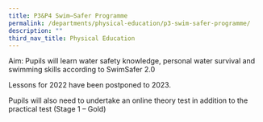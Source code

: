 ```yaml
---
title: P3&P4 Swim–Safer Programme
permalink: /departments/physical-education/p3-swim-safer-programme/
description: ""
third_nav_title: Physical Education
---
```

<p>Aim: Pupils will learn water safety knowledge, personal water survival and swimming skills according to SwimSafer 2.0</p>
<p>Lessons for 2022 have been postponed to 2023.</p>
<p>Pupils will also need to undertake an online theory test in addition to the practical test (Stage 1 &ndash; Gold)</p>